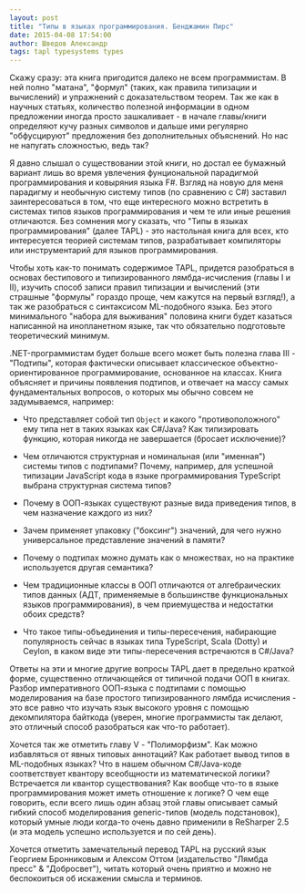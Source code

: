 ```yaml
---
layout: post
title: "Типы в языках программирования. Бенджамин Пирс"
date: 2015-04-08 17:54:00
author: Шведов Александр
tags: tapl typesystems types
---
```


Скажу сразу: эта книга пригодится далеко не всем программистам. В ней полно "матана", "формул" (таких, как правила типизации и вычислений) и упражнений с доказательством теорем. Так же как в научных статьях, количество полезной информации в одном предложении иногда просто зашкаливает - в начале главы/книги определяют кучу разных символов и дальше ими регулярно "обфусцируют" предложения без дополнительных объяснений. Но нас не напугать сложностью, ведь так?

Я давно слышал о существовании этой книги, но достал ее бумажный вариант лишь во время увлечения фунциональной парадигмой программирования и ковыряния языка F#. Взгляд на новую для меня парадигму и необычную систему типов (по сравнению с C#) заставил заинтересоваться в том, что еще интересного можно встретить в системах типов языков программирования и чем те или иные решения отличаются. Без сомнения могу сказать, что "Типы в языках программирования" (далее TAPL) - это настольная книга для всех, кто интересуется теорией системам типов, разрабатывает компиляторы или инструментарий для языков программирования.

Чтобы хоть как-то понимать содержимое TAPL, придется разобраться в основах бестипового и типизированного лямбда-исчисления (главы I и II), изучить способ записи правил типизации и вычислений (эти страшные "формулы" гораздо проще, чем кажутся на первый взгляд!), а так же разобраться с синтаксисом ML-подобного языка. Без этого минимального "набора для выживания" половина книги будет казаться написанной на инопланетном языке, так что обязательно подготовьте теоретический минимум.

.NET-программистам будет больше всего может быть полезна глава III - "Подтипы", которая фактически описывает классическое объектно-ориентированное программирование, основанное на классах. Книга объясняет и причины появления подтипов, и отвечает на массу самых фундаментальных вопросов, о которых мы обычно совсем не задумываемся, например:

* Что представляет собой тип `Object` и какого "противоположного" ему типа нет в таких языках как C#/Java? Как типизировать функцию, которая никогда не завершается (бросает исключение)?

* Чем отличаются структурная и номинальная (или "именная") системы типов с подтипами? Почему, например, для успешной типизации JavaScript кода в языке программирования TypeScript выбрана структурная система типов?

* Почему в ООП-языках существуют разные вида приведения типов, в чем назначение каждого из них?

* Зачем применяет упаковку ("боксинг") значений, для чего нужно универсальное представление значений в памяти?

* Почему о подтипах можно думать как о множествах, но на практике используется другая семантика?

* Чем традиционные классы в ООП отличаются от алгебраических типов данных (АДТ, применяемые в большинстве функциональных языков программирования), в чем приемущества и недостатки обоих средств?

* Что такое типы-объединения и типы-пересечения, набирающие популярность сейчас в языках типа TypeScript, Scala (Dotty) и Ceylon, в каком виде эти типы-пересечения встречаются в C#/Java?

Ответы на эти и многие другие вопросы TAPL дает в предельно краткой форме, существенно отличающейся от типичной подачи ООП в книгах. Разбор императивного ООП-языка с подтипами с помощью моделирования на базе простого типизированного лямбда исчисления - это все равно что изучать язык высокого уровня с помощью декомпилятора байткода (уверен, многие программисты так делают, это отличный способ разобраться как что-то работает).

Хочется так же отметить главу V - "Полиморфизм". Как можно избавляться от явных типовых аннотаций? Как работает вывод типов в ML-подобных языках? Что в нашем обычном C#/Java-коде соответствует квантору всеобщности из математической логики? Встречается ли квантор существования? Как вообще что-то в языке программирования может иметь отношение к логике? О чем еще говорить, если всего лишь один абзац этой главы описывает самый гибкий способ моделирования generic-типов (модель подстановок), который умные люди когда-то очень давно применили в ReSharper 2.5 (и эта модель успешно используется и по сей день).

Хочется отметить замечательный перевод TAPL на русский язык Георгием Бронниковым и Алексом Оттом (издательство "Лямбда пресс" & "Добросвет"), читать который очень приятно и можно не беспокоиться об искажении смысла и терминов.